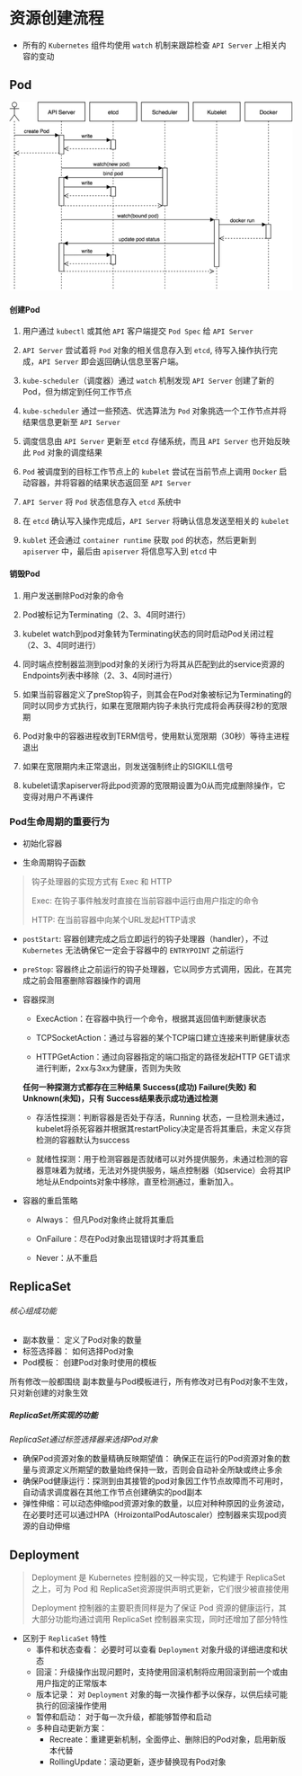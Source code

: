 # 资源创建流程
* 所有的 `Kubernetes` 组件均使用 `watch` 机制来跟踪检查 `API Server` 上相关内容的变动

## Pod

![pod-create](./pod-workflow.png)

#### 创建Pod
1. 用户通过 `kubectl` 或其他 `API` 客户端提交 `Pod Spec` 给 `API Server`

2. `API Server` 尝试着将 `Pod` 对象的相关信息存入到 `etcd`, 待写入操作执行完成，`API Server` 即会返回确认信息至客户端。

3. `kube-scheduler`（调度器）通过 `watch` 机制发现 `API Server` 创建了新的Pod，但为绑定到任何工作节点

4. `kube-scheduler` 通过一些预选、优选算法为 `Pod` 对象挑选一个工作节点并将结果信息更新至 `API Server`

5. 调度信息由 `API Server` 更新至 `etcd` 存储系统，而且 `API Server` 也开始反映此 `Pod` 对象的调度结果

6. `Pod` 被调度到的目标工作节点上的 `kubelet` 尝试在当前节点上调用 `Docker` 启动容器，并将容器的结果状态返回至 `API Server`

7. `API Server` 将 `Pod` 状态信息存入 `etcd` 系统中

8. 在 `etcd` 确认写入操作完成后，`API Server` 将确认信息发送至相关的 `kubelet`

9. `kublet` 还会通过 `container runtime` 获取 `pod` 的状态，然后更新到 `apiserver` 中，最后由 `apiserver` 将信息写入到 `etcd` 中

#### 销毁Pod
1. 用户发送删除Pod对象的命令

2. Pod被标记为Terminating（2、3、4同时进行）

3. kubelet watch到pod对象转为Terminating状态的同时启动Pod关闭过程（2、3、4同时进行）

4. 同时端点控制器监测到pod对象的关闭行为将其从匹配到此的service资源的Endpoints列表中移除（2、3、4同时进行）

5. 如果当前容器定义了preStop钩子，则其会在Pod对象被标记为Terminating的同时以同步方式执行，如果在宽限期内钩子未执行完成将会再获得2秒的宽限期

6. Pod对象中的容器进程收到TERM信号，使用默认宽限期（30秒）等待主进程退出

7. 如果在宽限期内未正常退出，则发送强制终止的SIGKILL信号

9. kubelet请求apiserver将此pod资源的宽限期设置为0从而完成删除操作，它变得对用户不再课件


### Pod生命周期的重要行为
* 初始化容器

* 生命周期钩子函数
> 钩子处理器的实现方式有 Exec 和 HTTP
>
> Exec: 在钩子事件触发时直接在当前容器中运行由用户指定的命令
>
> HTTP: 在当前容器中向某个URL发起HTTP请求
  * `postStart`: 容器创建完成之后立即运行的钩子处理器（handler），不过 `Kubernetes` 无法确保它一定会于容器中的 `ENTRYPOINT` 之前运行
  * `preStop`: 容器终止之前运行的钩子处理器，它以同步方式调用，因此，在其完成之前会阻塞删除容器操作的调用

* 容器探测
  * ExecAction：在容器中执行一个命令，根据其返回值判断健康状态

  * TCPSocketAction：通过与容器的某个TCP端口建立连接来判断健康状态

  * HTTPGetAction：通过向容器指定的端口指定的路径发起HTTP GET请求进行判断，2xx与3xx为健康，否则为失败

  **任何一种探测方式都存在三种结果 Success(成功) Failure(失败) 和 Unknown(未知)，只有 Success结果表示成功通过检测**

  * 存活性探测：判断容器是否处于存活，Running 状态，一旦检测未通过，kubelet将杀死容器并根据其restartPolicy决定是否将其重启，未定义存货检测的容器默认为success

  * 就绪性探测：用于检测容器是否就绪可以对外提供服务，未通过检测的容器意味着为就绪，无法对外提供服务，端点控制器（如service）会将其IP地址从Endpoints对象中移除，直至检测通过，重新加入。

* 容器的重启策略
  * Always： 但凡Pod对象终止就将其重启

  * OnFailure：尽在Pod对象出现错误时才将其重启

  * Never：从不重启

## ReplicaSet
###### 核心组成功能
* 副本数量： 定义了Pod对象的数量
* 标签选择器： 如何选择Pod对象
* Pod模板： 创建Pod对象时使用的模板

所有修改一般都围绕 副本数量与Pod模板进行，所有修改对已有Pod对象不生效，只对新创建的对象生效
##### ReplicaSet所实现的功能
*ReplicaSet通过标签选择器来选择Pod对象*

* 确保Pod资源对象的数量精确反映期望值： 确保正在运行的Pod资源对象的数量与资源定义所期望的数量始终保持一致，否则会自动补全所缺或终止多余
* 确保Pod健康运行：探测到由其接管的pod对象因工作节点故障而不可用时，自动请求调度器在其他工作节点创建确实的pod副本
* 弹性伸缩：可以动态伸缩pod资源对象的数量，以应对种种原因的业务波动，在必要时还可以通过HPA（HroizontalPodAutoscaler）控制器来实现pod资源的自动伸缩

## Deployment
> Deployment 是 Kubernetes 控制器的又一种实现，它构建于 ReplicaSet 之上，可为 Pod 和 ReplicaSet资源提供声明式更新，它们很少被直接使用
>
>Deployment 控制器的主要职责同样是为了保证 Pod 资源的健康运行，其大部分功能均通过调用 ReplicaSet 控制器来实现，同时还增加了部分特性

* 区别于 `ReplicaSet` 特性
  * 事件和状态查看： 必要时可以查看 `Deployment` 对象升级的详细进度和状态
  * 回滚：升级操作出现问题时，支持使用回滚机制将应用回滚到前一个或由用户指定的正常版本
  * 版本记录： 对 `Deployment` 对象的每一次操作都予以保存，以供后续可能执行的回滚操作使用
  * 暂停和启动： 对于每一次升级，都能够暂停和启动
  * 多种自动更新方案：
    * Recreate：重建更新机制，全面停止、删除旧的Pod对象，启用新版本代替
    * RollingUpdate：滚动更新，逐步替换现有Pod对象
